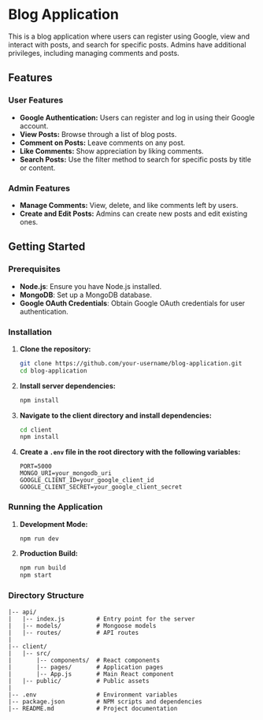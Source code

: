 # Blog Application

This is a blog application where users can register using Google, view and interact with posts, and search for specific posts. Admins have additional privileges, including managing comments and posts.

## Features

### User Features
- **Google Authentication:** Users can register and log in using their Google account.
- **View Posts:** Browse through a list of blog posts.
- **Comment on Posts:** Leave comments on any post.
- **Like Comments:** Show appreciation by liking comments.
- **Search Posts:** Use the filter method to search for specific posts by title or content.

### Admin Features
- **Manage Comments:** View, delete, and like comments left by users.
- **Create and Edit Posts:** Admins can create new posts and edit existing ones.

## Getting Started

### Prerequisites
- **Node.js**: Ensure you have Node.js installed.
- **MongoDB**: Set up a MongoDB database.
- **Google OAuth Credentials**: Obtain Google OAuth credentials for user authentication.

### Installation

1. **Clone the repository:**
    ```bash
    git clone https://github.com/your-username/blog-application.git
    cd blog-application
    ```

2. **Install server dependencies:**
    ```bash
    npm install
    ```

3. **Navigate to the client directory and install dependencies:**
    ```bash
    cd client
    npm install
    ```

4. **Create a `.env` file in the root directory with the following variables:**
    ```env
    PORT=5000
    MONGO_URI=your_mongodb_uri
    GOOGLE_CLIENT_ID=your_google_client_id
    GOOGLE_CLIENT_SECRET=your_google_client_secret
    ```

### Running the Application

1. **Development Mode:**
    ```bash
    npm run dev
    ```

2. **Production Build:**
    ```bash
    npm run build
    npm start
    ```

### Directory Structure
```plaintext
|-- api/
|   |-- index.js         # Entry point for the server
|   |-- models/          # Mongoose models
|   |-- routes/          # API routes
|
|-- client/
|   |-- src/
|       |-- components/  # React components
|       |-- pages/       # Application pages
|       |-- App.js       # Main React component
|   |-- public/          # Public assets
|
|-- .env                 # Environment variables
|-- package.json         # NPM scripts and dependencies
|-- README.md            # Project documentation
